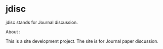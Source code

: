 jdisc
=====

jdisc stands for Journal discussion.

About : 

This is a site development project. The site is for Journal paper discussion.

 
